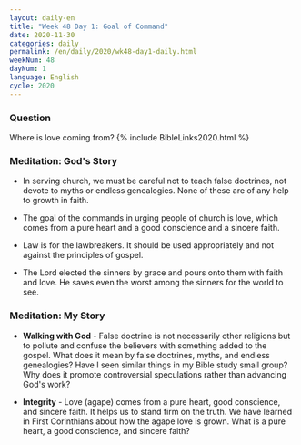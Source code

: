 ```yaml
---
layout: daily-en
title: "Week 48 Day 1: Goal of Command"
date: 2020-11-30 
categories: daily
permalink: /en/daily/2020/wk48-day1-daily.html
weekNum: 48
dayNum: 1
language: English
cycle: 2020
---
```


### Question     
Where is love coming from?
{% include BibleLinks2020.html %} 

### Meditation: God's Story   
+ In serving church, we must be careful not to teach false doctrines, not devote to myths or endless genealogies. None of these are of any help to growth in faith. 

+ The goal of the commands in urging people of church is love, which comes from a pure heart and a good conscience and a sincere faith. 

+ Law is for the lawbreakers. It should be used appropriately and not against the principles of gospel. 

+ The Lord elected the sinners by grace and pours onto them with faith and love. He saves even the worst among the sinners for the world to see. 

### Meditation: My Story   
+ **Walking with God** - False doctrine is not necessarily other religions but to pollute and confuse the believers with something added to the gospel. What does it mean by false doctrines, myths, and endless genealogies? Have I seen similar things in my Bible study small group? Why does it promote controversial speculations rather than advancing God's work? 

+ **Integrity** - Love (agape) comes from a pure heart, good conscience, and sincere faith. It helps us to stand firm on the truth. We have learned in First Corinthians about how the agape love is grown. What is a pure heart, a good conscience, and sincere faith? 
